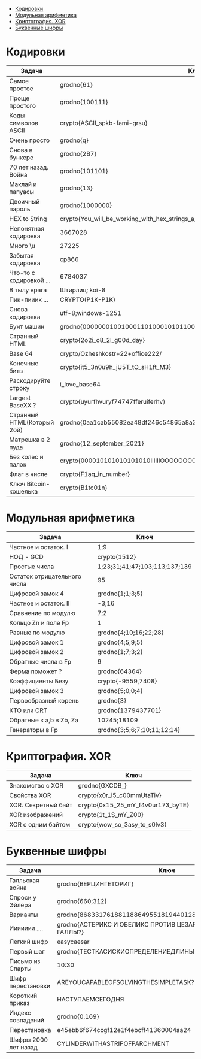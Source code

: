 - [Кодировки](#кодировки)
- [Модульная арифметика](#модульная-арифметика)
- [Криптография. XOR](#криптография-xor)
- [Буквенные шифры](#буквенные-шифры)

# Кодировки

| Задача                     | Ключ                                                                     |
| -------------------------- | ------------------------------------------------------------------------ |
| Самое простое              | grodno{61}                                                               |
| Проще простого             | grodno{100111}                                                           |
| Коды символов ASCII        | crypto{ASCII_spkb-fami-grsu}                                             |
| Очень просто               | grodno{q}                                                                |
| Снова в бункере            | grodno{2B7}                                                              |
| 70 лет назад. Война        | grodno{101101}                                                           |
| Маклай и папуасы           | grodno{13}                                                               |
| Двоичный пароль            | grodno{1000000}                                                          |
| HEX to String              | crypto{You_will_be_working_with_hex_strings_a_lot}                       |
| Непонятная кодировка       | 3667028                                                                  |
| Много \u                   | 27225                                                                    |
| Забытая кодировка          | cp866                                                                    |
| Что-то с кодировкой ...    | 6784037                                                                  |
| В тылу врага               | Штирлиц; koi-8                                                           |
| Пик-пииик ...              | CRYPTO(P1K-P1K)                                                          |
| Снова кодировка            | utf-8;windows-1251                                                       |
| Бунт машин                 | grodno{0000000100100011010001010110011110001001101010111100110111101111} |
| Странный HTML              | crypto{2o2i_o8_2l_g00d_day}                                              |
| Base 64                    | crypto/Ozheshkostr+22+office222/                                         |
| Конечные биты              | crypto{it5_3n0u9h_jU5T_tO_sH1ft_M3}                                      |
| Раскодируйте строку        | i_love_base64                                                            |
| Largest BaseХХ ?           | crypto{uyurfhvuryf74747fferuiferhv}                                      |
| Странный HTML(Который 2ой) | grodno{0aa1cab55082ea48df246c54865a8a35}                                 |
| Матрешка в 2 пуда          | grodno{12_september_2021}                                                |
| Без колес и палок          | crypto{000010101010101010IIIIIIOOOOOOOOO}                                |
| Флаг в числе               | crypto{F1aq_in_number}                                                   |
| Ключ Bitcoin-кошелька      | crypto{B1tc01n}                                                          |

# Модульная арифметика

| Задача                       | Ключ                          |
| ---------------------------- | ----------------------------- |
| Частное и остаток. I         | 1;9                           |
| НОД - GCD                    | crypto{1512}                  |
| Простые числа                | 1;23;31;41;47;103;113;137;139 |
| Остаток отрицательного числа | 95                            |
| Цифровой замок 4             | grodno{1;1;3;5}               |
| Частное и остаток. II        | -3;16                         |
| Сравнение по модулю          | 7;2                           |
| Кольцо Zn и поле Fp          | 1                             |
| Равные по модулю             | grodno{4;10;16;22;28}         |
| Цифровой замок 1             | grodno{4;5;9;5}               |
| Цифровой замок 2             | grodno{1;7;3;2}               |
| Обратные числа в Fp          | 9                             |
| Ферма поможет ?              | grodno{64364}                 |
| Коэффициенты Безу            | crypto{-9559,7408}            |
| Цифровой замок 3             | grodno{5;0;0;4}               |
| Первообразный корень         | grodno{3}                     |
| КТО или CRT                  | grodno{1379437701}            |
| Обратные к a,b в Zb, Za      | 10245;18109                   |
| Генераторы в Fp              | grodno{3;5;6;7;10;11;12;14}   |

# Криптография. XOR

| Задача              | Ключ                              |
| ------------------- | --------------------------------- |
| Знакомство с XOR    | grodno{GXCDB\_}                   |
| Свойства XOR        | crypto{x0r_i5_c00mmUtaTiv}        |
| XOR. Секретный байт | crypto{0x15_25_mY_f4v0ur173_byTE} |
| XOR изображений     | crypto{1t_1S_mY_Z00}              |
| XOR с одним байтом  | crypto{wow_so_3asy_to_s0lv3}      |

# Буквенные шифры

| Задача               | Ключ                                                              |
| -------------------- | ----------------------------------------------------------------- |
| Галльская война      | grodno{ВЕРЦИНГЕТОРИГ}                                             |
| Спроси у Эйлера      | grodno{660;312}                                                   |
| Варианты             | grodno{8683317618811886495518194401280000000}                     |
| Иииииии ....         | grodno{АСТЕРИКС И ОБЕЛИКС ПРОТИВ ЦЕЗАРЯ. КТО ЭТИ СТРАШНЫЕ ГАЛЛЫ?} |
| Легкий шифр          | easycaesar                                                        |
| Первый шаг           | grodno{ТЕСТКАСИСКИОПРЕДЕЛЕНИЕДЛИНЫКЛЮЧАШИФРАВИЖИНЕРА}             |
| Письмо из Спарты     | 10:30                                                             |
| Шифр перестановки    | AREYOUCAPABLEOFSOLVINGTHESIMPLETASK?                              |
| Короткий приказ      | НАСТУПАЕМСЕГОДНЯ                                                  |
| Индекс совпадений    | grodno{0.169}                                                     |
| Перестановка         | e45ebb6f674ccgf12e1f4ebcff41360004aa24                            |
| Шифры 2000 лет назад | CYLINDERWITHASTRIPOFPARCHMENT                                     |
